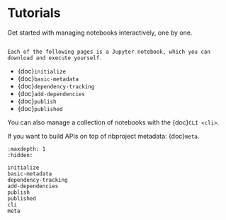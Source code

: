# Tutorials

Get started with managing notebooks interactively, one by one.

```{note}

Each of the following pages is a Jupyter notebook, which you can download and execute yourself.

```

- {doc}`initialize`
- {doc}`basic-metadata`
- {doc}`dependency-tracking`
- {doc}`add-dependencies`
- {doc}`publish`
- {doc}`published`

You can also manage a collection of notebooks with the {doc}`CLI <cli>`.

If you want to build APIs on top of nbproject metadata: {doc}`meta`.

```{toctree}
:maxdepth: 1
:hidden:

initialize
basic-metadata
dependency-tracking
add-dependencies
publish
published
cli
meta
```
